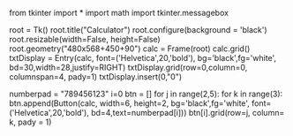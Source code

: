 from tkinter import *
import math
import tkinter.messagebox
  
root = Tk()
root.title("Calculator")
root.configure(background = 'black')
root.resizable(width=False, height=False)
root.geometry("480x568+450+90")
calc = Frame(root)
calc.grid()
txtDisplay = Entry(calc, font=('Helvetica',20,'bold'),
                   bg='black',fg='white',
                   bd=30,width=28,justify=RIGHT)
txtDisplay.grid(row=0,column=0, columnspan=4, pady=1)
txtDisplay.insert(0,"0")
  
numberpad = "789456123"
i=0
btn = []
for j in range(2,5):
    for k in range(3):
        btn.append(Button(calc, width=6, height=2,
                          bg='black',fg='white',
                          font=('Helvetica',20,'bold'),
                          bd=4,text=numberpad[i]))
        btn[i].grid(row=j, column= k, pady = 1)
